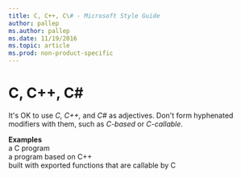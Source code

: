 ```yaml
---
title: C, C++, C\# - Microsoft Style Guide
author: pallep
ms.author: pallep
ms.date: 11/19/2016
ms.topic: article
ms.prod: non-product-specific
---
```


# C, C++, C\#

It's OK to use *C, C++,* and *C\#* as adjectives. Don't form hyphenated modifiers with them, such as *C-based* or *C-callable*.

**Examples**  
a C program  
a program based on C++   
built with exported functions that are callable by C
